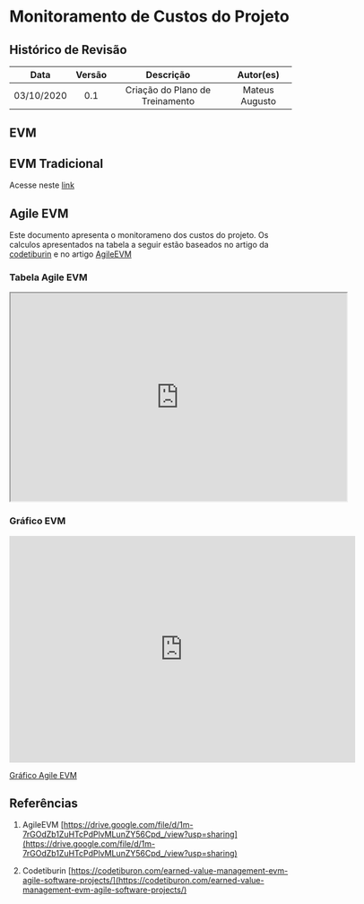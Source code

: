 #	Monitoramento de Custos do Projeto

## Histórico de Revisão

|   Data   |  Versão  |        Descrição       |          Autor(es)          |
|:--------:|:--------:|:----------------------:|:---------------------------:|
|03/10/2020|   0.1    | Criação do Plano de Treinamento        |   Mateus Augusto  |

## EVM


## EVM Tradicional
Acesse neste [link](evm_v1.md)

## Agile EVM
Este documento apresenta o monitorameno dos custos do projeto. Os calculos apresentados na tabela a seguir estão baseados no artigo da [codetiburin](https://codetiburon.com/earned-value-management-evm-agile-software-projects/) e no artigo [AgileEVM](https://drive.google.com/file/d/1m-7rGOdZb1ZuHTcPdPlvMLunZY56Cpd_/view?usp=sharing)


### Tabela Agile EVM
<iframe src="https://docs.google.com/spreadsheets/d/e/2PACX-1vSCRGbq-eyWL86tUAxWFEaoUHKLS36ee1HteGiVGZ-smNajMe8bs7e8NkXjkvOkP4einJTSF8lhXKW6/pubhtml?gid=665362712&amp;single=true&amp;widget=true&amp;headers=false" width="600" height="371"></iframe>

### Gráfico EVM
<iframe width="617" height="404" seamless frameborder="0" scrolling="no" src="https://docs.google.com/spreadsheets/d/e/2PACX-1vSCRGbq-eyWL86tUAxWFEaoUHKLS36ee1HteGiVGZ-smNajMe8bs7e8NkXjkvOkP4einJTSF8lhXKW6/pubchart?oid=210714943&amp;format=interactive"></iframe>

[Gráfico Agile EVM](https://docs.google.com/spreadsheets/d/e/2PACX-1vSCRGbq-eyWL86tUAxWFEaoUHKLS36ee1HteGiVGZ-smNajMe8bs7e8NkXjkvOkP4einJTSF8lhXKW6/pubchart?oid=210714943&format=interactive)

## Referências
1. AgileEVM [https://drive.google.com/file/d/1m-7rGOdZb1ZuHTcPdPlvMLunZY56Cpd_/view?usp=sharing](https://drive.google.com/file/d/1m-7rGOdZb1ZuHTcPdPlvMLunZY56Cpd_/view?usp=sharing)

2. Codetiburin [https://codetiburon.com/earned-value-management-evm-agile-software-projects/](https://codetiburon.com/earned-value-management-evm-agile-software-projects/)
